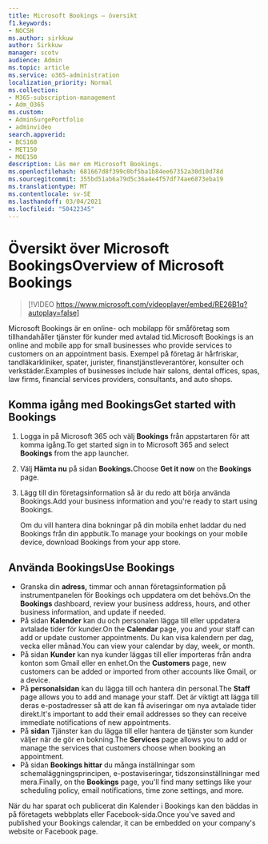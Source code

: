 ```yaml
---
title: Microsoft Bookings – översikt
f1.keywords:
- NOCSH
ms.author: sirkkuw
author: Sirkkuw
manager: scotv
audience: Admin
ms.topic: article
ms.service: o365-administration
localization_priority: Normal
ms.collection:
- M365-subscription-management
- Adm_O365
ms.custom:
- AdminSurgePortfolio
- adminvideo
search.appverid:
- BCS160
- MET150
- MOE150
description: Läs mer om Microsoft Bookings.
ms.openlocfilehash: 681667d8f399c0bf5ba1b84ee67352a30d10d78d
ms.sourcegitcommit: 355bd51ab6a79d5c36a4e4f57df74ae6873eba19
ms.translationtype: MT
ms.contentlocale: sv-SE
ms.lasthandoff: 03/04/2021
ms.locfileid: "50422345"
---
```

# <a name="overview-of-microsoft-bookings"></a><span data-ttu-id="29d49-103">Översikt över Microsoft Bookings</span><span class="sxs-lookup"><span data-stu-id="29d49-103">Overview of Microsoft Bookings</span></span>

> [!VIDEO https://www.microsoft.com/videoplayer/embed/RE26B1q?autoplay=false]

<span data-ttu-id="29d49-104">Microsoft Bookings är en online- och mobilapp för småföretag som tillhandahåller tjänster för kunder med avtalad tid.</span><span class="sxs-lookup"><span data-stu-id="29d49-104">Microsoft Bookings is an online and mobile app for small businesses who provide services to customers on an appointment basis.</span></span> <span data-ttu-id="29d49-105">Exempel på företag är hårfriskar, tandläkarkliniker, spater, jurister, finanstjänstleverantörer, konsulter och verkstäder.</span><span class="sxs-lookup"><span data-stu-id="29d49-105">Examples of businesses include hair salons, dental offices, spas, law firms, financial services providers, consultants, and auto shops.</span></span>

## <a name="get-started-with-bookings"></a><span data-ttu-id="29d49-106">Komma igång med Bookings</span><span class="sxs-lookup"><span data-stu-id="29d49-106">Get started with Bookings</span></span>

1. <span data-ttu-id="29d49-107">Logga in på Microsoft 365 och välj **Bookings** från appstartaren för att komma igång.</span><span class="sxs-lookup"><span data-stu-id="29d49-107">To get started sign in to Microsoft 365 and select **Bookings** from the app launcher.</span></span>
1. <span data-ttu-id="29d49-108">Välj **Hämta nu** på sidan **Bookings.**</span><span class="sxs-lookup"><span data-stu-id="29d49-108">Choose **Get it now** on the **Bookings** page.</span></span>
1. <span data-ttu-id="29d49-109">Lägg till din företagsinformation så är du redo att börja använda Bookings.</span><span class="sxs-lookup"><span data-stu-id="29d49-109">Add your business information and you're ready to start using Bookings.</span></span>

    <span data-ttu-id="29d49-110">Om du vill hantera dina bokningar på din mobila enhet laddar du ned Bookings från din appbutik.</span><span class="sxs-lookup"><span data-stu-id="29d49-110">To manage your bookings on your mobile device, download Bookings from your app store.</span></span>

## <a name="use-bookings"></a><span data-ttu-id="29d49-111">Använda Bookings</span><span class="sxs-lookup"><span data-stu-id="29d49-111">Use Bookings</span></span>

- <span data-ttu-id="29d49-112">Granska din **adress,** timmar och annan företagsinformation på instrumentpanelen för Bookings och uppdatera om det behövs.</span><span class="sxs-lookup"><span data-stu-id="29d49-112">On the **Bookings** dashboard, review your business address, hours, and other business information, and update if needed.</span></span>
- <span data-ttu-id="29d49-113">På sidan **Kalender** kan du och personalen lägga till eller uppdatera avtalade tider för kunder.</span><span class="sxs-lookup"><span data-stu-id="29d49-113">On the **Calendar** page, you and your staff can add or update customer appointments.</span></span> <span data-ttu-id="29d49-114">Du kan visa kalendern per dag, vecka eller månad.</span><span class="sxs-lookup"><span data-stu-id="29d49-114">You can view your calendar by day, week, or month.</span></span>
- <span data-ttu-id="29d49-115">På sidan **Kunder** kan nya kunder läggas till eller importeras från andra konton som Gmail eller en enhet.</span><span class="sxs-lookup"><span data-stu-id="29d49-115">On the **Customers** page, new customers can be added or imported from other accounts like Gmail, or a device.</span></span>
- <span data-ttu-id="29d49-116">På **personalsidan** kan du lägga till och hantera din personal.</span><span class="sxs-lookup"><span data-stu-id="29d49-116">The **Staff** page allows you to add and manage your staff.</span></span> <span data-ttu-id="29d49-117">Det är viktigt att lägga till deras e-postadresser så att de kan få aviseringar om nya avtalade tider direkt.</span><span class="sxs-lookup"><span data-stu-id="29d49-117">It's important to add their email addresses so they can receive immediate notifications of new appointments.</span></span>
- <span data-ttu-id="29d49-118">På **sidan** Tjänster kan du lägga till eller hantera de tjänster som kunder väljer när de gör en bokning.</span><span class="sxs-lookup"><span data-stu-id="29d49-118">The **Services** page allows you to add or manage the services that customers choose when booking an appointment.</span></span>
- <span data-ttu-id="29d49-119">På sidan **Bookings hittar** du många inställningar som schemaläggningsprincipen, e-postaviseringar, tidszonsinställningar med mera.</span><span class="sxs-lookup"><span data-stu-id="29d49-119">Finally, on the **Bookings** page, you'll find many settings like your scheduling policy, email notifications, time zone settings, and more.</span></span>

<span data-ttu-id="29d49-120">När du har sparat och publicerat din Kalender i Bookings kan den bäddas in på företagets webbplats eller Facebook-sida.</span><span class="sxs-lookup"><span data-stu-id="29d49-120">Once you've saved and published your Bookings calendar, it can be embedded on your company's website or Facebook page.</span></span>
